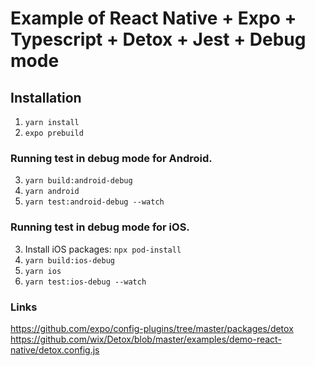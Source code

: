 # Example of React Native + Expo + Typescript + Detox + Jest + Debug mode

## Installation
1. `yarn install`
2. `expo prebuild`

### Running test in debug mode for Android. 
3. `yarn build:android-debug`
4. `yarn android`
5. `yarn test:android-debug --watch`

### Running test in debug mode for iOS.
3. Install iOS packages: `npx pod-install`
5. `yarn build:ios-debug`
6. `yarn ios`
7. `yarn test:ios-debug --watch`


### Links
https://github.com/expo/config-plugins/tree/master/packages/detox  
https://github.com/wix/Detox/blob/master/examples/demo-react-native/detox.config.js
